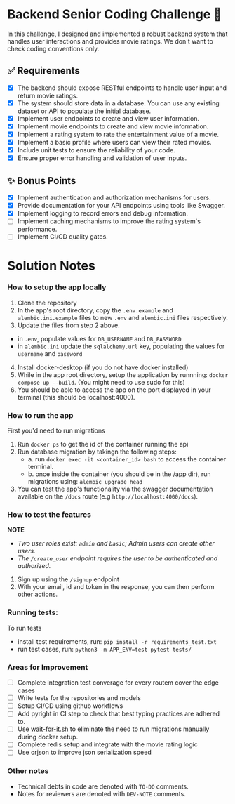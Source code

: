 # Backend Senior Coding Challenge 🍿

In this challenge, I designed and implemented a robust
backend system that handles user interactions and provides movie ratings. We
don't want to check coding conventions only.

## ✅ Requirements

- [x] The backend should expose RESTful endpoints to handle user input and
      return movie ratings.
- [x] The system should store data in a database. You can use any existing
      dataset or API to populate the initial database.
- [x] Implement user endpoints to create and view user information.
- [x] Implement movie endpoints to create and view movie information.
- [x] Implement a rating system to rate the entertainment value of a movie.
- [x] Implement a basic profile where users can view their rated movies.
- [x] Include unit tests to ensure the reliability of your code.
- [x] Ensure proper error handling and validation of user inputs.

## ✨ Bonus Points

- [x] Implement authentication and authorization mechanisms for users.
- [x] Provide documentation for your API endpoints using tools like Swagger.
- [x] Implement logging to record errors and debug information.
- [ ] Implement caching mechanisms to improve the rating system's performance.
- [ ] Implement CI/CD quality gates.

# Solution Notes

### How to setup the app locally

1. Clone the repository
2. In the app's root directory, copy the `.env.example` and `alembic.ini.example` files to new `.env` and `alembic.ini` files respectively.
3. Update the files from step 2 above.

- in `.env`, populate values for `DB_USERNAME` and `DB_PASSWORD`
- in `alembic.ini` update the `sqlalchemy.url` key, populating the values for `username` and `password`

4. Install docker-desktop (if you do not have docker installed)
5. While in the app root directory, setup the application by runnning: `docker compose up --build`. (You might need to use sudo for this)
6. You should be able to access the app on the port displayed in your terminal (this should be localhost:4000).

### How to run the app

First you'd need to run migrations
1. Run `docker ps` to get the id of the container running the api
2. Run database migration by takingn the following steps:
   - a. run `docker exec -it <container_id> bash` to access the container terminal.
   - b. once inside the container (you should be in the /app dir), run migrations using: `alembic upgrade head`
3. You can test the app's functionality via the swagger documentation available on the `/docs` route (e.g `http://localhost:4000/docs`).

### How to test the features

**NOTE**
- _Two user roles exist: `admin` and `basic`; Admin users can create other users._
- _The `/create_user` endpoint requires the user to be authenticated and authorized._

1. Sign up using the `/signup` endpoint
2. With your email, id and token in the response, you can then perform other actions.

### Running tests:

To run tests
- install test requirements, run: `pip install -r requirements_test.txt`
- run test cases, run: `python3 -m APP_ENV=test pytest tests/`

### Areas for Improvement
- [ ] Complete integration test converage for every routem cover the edge cases
- [ ] Write tests for the repositories and models
- [ ] Setup CI/CD using github workflows
- [ ] Add pyright in CI step to check that best typing practices are adhered to.
- [ ] Use [wait-for-it.sh](https://github.com/vishnubob/wait-for-it) to eliminate the need to run migrations manually during docker setup.
- [ ] Complete redis setup and integrate with the movie rating logic
- [ ] Use orjson to improve json serialization speed

### Other notes

- Technical debts in code are denoted with `TO-DO` comments.
- Notes for reviewers are denoted with `DEV-NOTE` comments.
